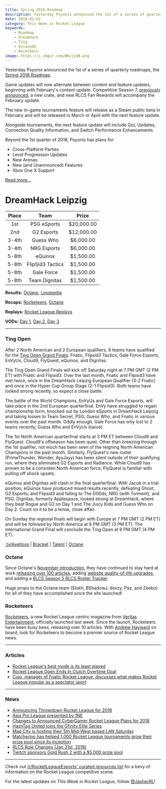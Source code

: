 ```yaml
---
title: Spring 2018 Roadmap
description: Yesterday Psyonix announced the 1st of a series of quarterly roadmaps, the Spring 2018 Roadmap.
date: 2018-02-01
category: This Week in Rocket League
keywords:
    - Roadmap
    - DreamHack
    - Ting
    - OctaneGG
    - Rockteers
image: https://i.imgur.com/WKvjydB.png
---
```


Yesterday Psyonix announced the 1st of a series of quarterly roadmaps, the [Spring 2018 Roadmap](https://www.reddit.com/r/RocketLeague/comments/7ubcxg/rocket_league_roadmap_spring_2018/).

Game updates will now alternate between content and feature updates, beginning with February's content update. Competitive Season 7, [previously announced](https://www.rocketleague.com/news/competitive-season-7-starts-in-february/), a new crate, and new RLCS Fan Rewards will accompany the February update.

The new in-game tournaments feature will release as a Steam public beta in February and will be released in March or April with the next feature update.

Alongside tournaments, the next feature update will include QoL Updates, Connection Quality Information, and Switch Performance Enhancements.

Beyond the 1st quarter of 2018, Psyonix has plans for:

-   Cross-Platform Parties
-   Level Progression Updates
-   New Arenas
-   New (and Unannounced) Features
-   Xbox One X Support

[Read more...](https://www.reddit.com/r/RocketLeague/comments/7ubcxg/rocket_league_roadmap_spring_2018/)

# DreamHack Leipzig

| Place |       Team       |    Prize    |
| :---: | :--------------: | :---------: |
|  1st  |   PSG eSports    | \$20,000.00 |
|  2nd  |    G2 Esports    | \$12,000.00 |
| 3-4th |    Guess Who     | \$6,000.00  |
| 3-4th |   NRG Esports    | \$6,000.00  |
| 5-8th |     eQuinox      | \$1,500.00  |
| 5-8th | FlipSid3 Tactics | \$1,500.00  |
| 5-8th |    Gale Force    | \$1,500.00  |
| 5-8th |  Team Dignitas   | \$1,500.00  |

**Results:** [Octane](http://octane.gg/event/dreamhack-leipzig-2018/), [Liquipedia](http://liquipedia.net/rocketleague/DreamHack/2018/Leipzig)

**Recaps:** [Rocketeers](http://rocketeers.gg/psg-esports-win-dreamhack-leipzig/), [Octane](http://octane.gg/news/psg-esports-wins-dreamhack-leipzig)

**Replays:** [Rocket League Replays](https://www.rocketleaguereplays.com/replay-packs/717/)

**VODs:** [Day 1](https://www.twitch.tv/videos/222509932), [Day 2](https://www.twitch.tv/videos/222870945), [Day 3](https://www.twitch.tv/videos/223222842)

---

### Ting Open

After 2 North American and 2 European qualifiers, 8 teams have qualified for the [Ting Open Grand Finals](https://twitter.com/Axeltoss/status/958580254938943489): Fnatic, Flipsid3 Tactics, Gale Force Esports, EnVyUs, Cloud9, FlyQuest, eQuinox, and Dignitas.

The Ting Open Grand Finals will kick off Saturday night at 7 PM GMT (2 PM ET) with Fnatic and Flipsid3. Over the last month, Fnatic and Flipsid3 have met twice, once in the DreamHack Leipzig European Qualifier (3-2 Fnatic) and once in the Hyper Cup Group Stage (2-1 Flipsid3). Both teams have looked strong recently, so expect a close battle.

The battle of the World Champions, EnVyUs and Gale Force Esports, will take place in the 2nd European quarterfinal. EnVy have struggled to regain championship form, knocked out by London eSports in DreamHack Leipzig and taking losses to Team Secret, PSG, Guess Who, and Fnatic in various events over the past month. Oddly enough, Gale Force has only lost to 2 teams recently, Guess Who and EnVyUs (twice).

The 1st North American quarterfinal starts at 3 PM ET between Cloud9 and FlyQuest. Cloud9's offseason has been quiet. Other than breezing through the 1st qualifier, not much has been seen of the reigning North American Champions in the past month. Similarly, FlyQuest's new roster (PrimeThunder, Wonder, AyyJayy) has been silent outside of their qualifying run, where they eliminated G2 Esports and Radiance. While Cloud9 has proven to be a consisten North American force, FlyQuest is familiar with pulling off shock upsets.

eQuinox and Dignitas will clash in the final quarterfinal. With Jacob in a trial position, eQuinox have produced mixed results recently, defeating Ghost, G2 Esports, and Flipsid3 and falling to The D00ds, NRG (with Torment), and PSG. Dignitas, formerly Applesauce, looked strong at DreamHack, where they beat Rogue and G2 on Day 1 and The Juicy Kids and Guess Who on Day 2. Count on it to be a tense, close affair.

On Sunday the regional finals will begin with Europe at 7 PM GMT (2 PM ET) and will be followed by North America at 8 PM GMT (3 PM ET). The international Grand Final will conclude the Ting Open at 9 PM GMT (4 PM ET).

[.tv/Axeltoss](https://twitch.tv/Axeltoss) | [Bracket](https://twitter.com/Axeltoss/status/958580254938943489) | [Talent](https://twitter.com/Axeltoss/status/958721931573948419) | [Octane](http://octane.gg/event/ting-open-finals/)

### Octane

Since Octane's [November introduction](https://twitter.com/Slokh_/status/928697300398100482), they have continued to stay hard at work [releasing over 100 articles](https://twitter.com/Slokh_/status/958538377204256770), adding [website quality-of-life upgrades](https://twitter.com/octane_gg/status/956678355406983168), and adding a [RLCS Season 5 RLCS Roster Tracker](http://octane.gg/news/rlcs-roster-tracker/).

Huge props to the Octane team (Slokh, BShadowJ, dexzy, Paz, and Zeebo) for all of they have accomplished since the site launched!

### Rocketeers

[Rocketeers](http://rocketeers.gg/), a new Rocket League centric magazine from [Veritas Entertainment](http://veritas-entertainment.gg/), officially launched last week. Since the launch, Rocketeers have been busy bees, releasing over 10 articles. With [Andrew Hayward](https://twitter.com/ahaywa) on board, look for Rocketeers to become a premier source of Rocket League news.

---

### Articles

-   [Rocket League's best mode is its least played](http://www.pcgamer.com/rocket-leagues-best-mode-is-its-least-played/)
-   [Rocket League Open Ends In Clutch Overtime Goal](https://compete.kotaku.com/rocket-league-open-ends-in-clutch-overtime-goal-1822493317)
-   [Cojo, manager of Fnatic Rocket League, discusses what makes Rocket League popular as a spectator sport](https://twitter.com/AMDGaming/status/958729551512616960)

---

### News

-   [Announcing Throwdown Rocket League for 2018](https://throwdownesports.com/announcing-throwdown-rocket-league-for-2018/)
-   [Asia Pro League presented by 1NE](https://smash.gg/tournament/apl-1-5-pre-sequel-qualifier/)
-   [Changes to Announced CyberGamer Rocket League Plans for 2018](https://www.cybergamer.com/forums/thread/616075/Changes-to-Announced-CyberGamer-Rocket-League-Plans-for-2018/)
-   [HashTag United joins the Gfinity Elite Series](https://www.gfinity.net/news/details/hashtag-united-joins-the-elite-series)
-   [Mad City is hosting their 5th Mid-West based LAN Saturday](https://smash.gg/tournament/mad-city-rocket-league-2v2-showcase/details)
-   [Matcherino has helped 1,000 Rocket League tournaments grow their prize pool since its inception](https://twitter.com/Matcherino_/status/958071663739858945)
-   [RLCS Rule Changes (Jan 31st, 2018)](https://www.reddit.com/r/RocketLeagueEsports/comments/7ucu63/rlcs_rule_changes_jan_31st_2018/)
-   [Twitch sponsors Gold Rush 2 with a \$5,000 prize pool](https://twitter.com/GoldRushGG/status/958383612356734976)

---

Check out [/r/RocketLeagueEsports' curated resources list](https://www.reddit.com/r/RocketLeagueEsports/wiki/links) for a bevy of information on the Rocket League competitive scene.

For the latest updates on _This Week in Rocket League_, follow [@JasherRL](https://twitter.com/JasherRL)!
